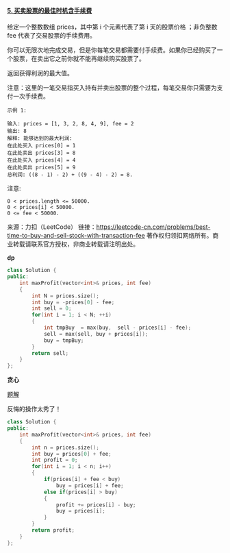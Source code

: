 #### [5. 买卖股票的最佳时机含手续费](https://leetcode-cn.com/problems/best-time-to-buy-and-sell-stock-with-transaction-fee/)

给定一个整数数组 prices，其中第 i 个元素代表了第 i 天的股票价格 ；非负整数 fee 代表了交易股票的手续费用。

你可以无限次地完成交易，但是你每笔交易都需要付手续费。如果你已经购买了一个股票，在卖出它之前你就不能再继续购买股票了。

返回获得利润的最大值。

注意：这里的一笔交易指买入持有并卖出股票的整个过程，每笔交易你只需要为支付一次手续费。

```
示例 1:

输入: prices = [1, 3, 2, 8, 4, 9], fee = 2
输出: 8
解释: 能够达到的最大利润:  
在此处买入 prices[0] = 1
在此处卖出 prices[3] = 8
在此处买入 prices[4] = 4
在此处卖出 prices[5] = 9
总利润: ((8 - 1) - 2) + ((9 - 4) - 2) = 8.
```

注意:

```
0 < prices.length <= 50000.
0 < prices[i] < 50000.
0 <= fee < 50000.
```

来源：力扣（LeetCode）
链接：https://leetcode-cn.com/problems/best-time-to-buy-and-sell-stock-with-transaction-fee
著作权归领扣网络所有。商业转载请联系官方授权，非商业转载请注明出处。

**dp**

```cpp
class Solution {
public:
    int maxProfit(vector<int>& prices, int fee) 
    {
        int N = prices.size();
        int buy = -prices[0] - fee;
        int sell = 0;
        for(int i = 1; i < N; ++i)
        {
            int tmpBuy  = max(buy,  sell - prices[i] - fee);
            sell = max(sell, buy + prices[i]); 
            buy = tmpBuy;
        }
        return sell;
    }
};
```

**贪心**

[题解](https://leetcode-cn.com/problems/best-time-to-buy-and-sell-stock-with-transaction-fee/solution/mai-mai-gu-piao-de-zui-jia-shi-ji-han-sh-rzlz/)

反悔的操作太秀了！

```cpp
class Solution {
public:
    int maxProfit(vector<int>& prices, int fee) 
    {
        int n = prices.size();
        int buy = prices[0] + fee;
        int profit = 0;
        for(int i = 1; i < n; i++)
        {
            if(prices[i] + fee < buy)
                buy = prices[i] + fee;
            else if(prices[i] > buy)
            {
                profit += prices[i] - buy;
                buy = prices[i];
            }
        }
        return profit;
    }
};
```



#### 